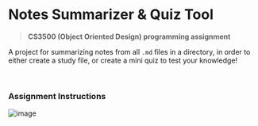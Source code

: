 # Notes Summarizer & Quiz Tool
> **CS3500 (Object Oriented Design) programming assignment**

A project for summarizing notes from all `.md` files in a directory, in order to either create a study file, or create a mini quiz to test your knowledge!

<br>

### Assignment Instructions
![image](https://github.com/Mandy-cyber/Notes-Summarizer-and-Quiz-Tool/assets/67931161/62447a56-af75-4975-9fa5-b4182a9adc63)
